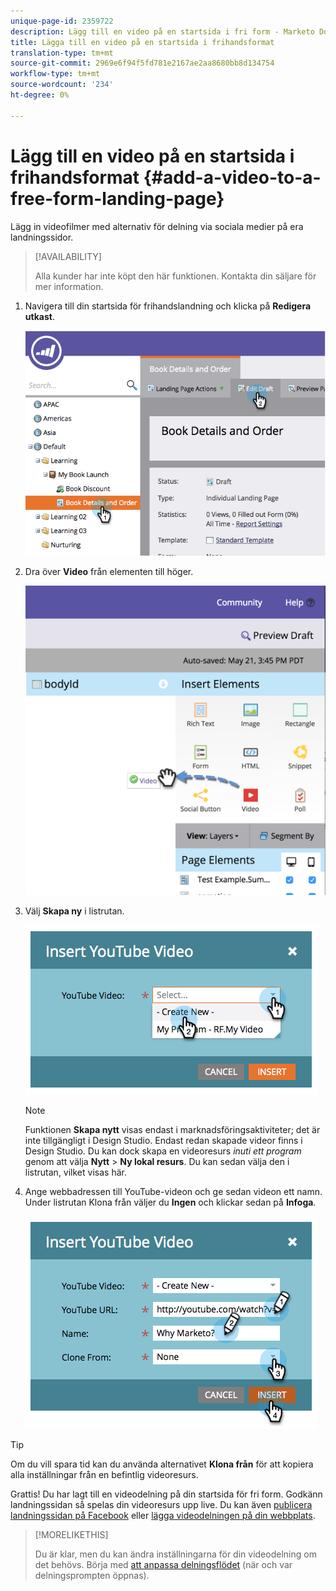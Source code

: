 ```yaml
---
unique-page-id: 2359722
description: Lägg till en video på en startsida i fri form - Marketo Docs - Produktdokumentation
title: Lägga till en video på en startsida i frihandsformat
translation-type: tm+mt
source-git-commit: 2969e6f94f5fd781e2167ae2aa8680bb8d134754
workflow-type: tm+mt
source-wordcount: '234'
ht-degree: 0%

---
```



# Lägg till en video på en startsida i frihandsformat {#add-a-video-to-a-free-form-landing-page}

Lägg in videofilmer med alternativ för delning via sociala medier på era landningssidor.

>[!AVAILABILITY]
>
>Alla kunder har inte köpt den här funktionen. Kontakta din säljare för mer information.

1. Navigera till din startsida för frihandslandning och klicka på **Redigera utkast**.

   ![](assets/image2014-9-17-11-3a28-3a51.png)

1. Dra över **Video** från elementen till höger.

   ![](assets/image2015-5-21-15-3a46-3a34.png)

1. Välj **Skapa ny** i listrutan.

   ![](assets/image2014-9-17-11-3a29-3a8.png)

   >[!NOTE]
   >
   >Funktionen **Skapa nytt** visas endast i marknadsföringsaktiviteter; det är inte tillgängligt i Design Studio. Endast redan skapade videor finns i Design Studio. Du kan dock skapa en videoresurs _inuti ett program_ genom att välja **Nytt** > **Ny lokal resurs**. Du kan sedan välja den i listrutan, vilket visas här.

1. Ange webbadressen till YouTube-videon och ge sedan videon ett namn. Under listrutan Klona från väljer du **Ingen** och klickar sedan på **Infoga**.

   ![](assets/image2014-9-17-11-3a29-3a15.png)

>[!TIP]
>
>Om du vill spara tid kan du använda alternativet **Klona från** för att kopiera alla inställningar från en befintlig videoresurs.

Grattis! Du har lagt till en videodelning på din startsida för fri form. Godkänn landningssidan så spelas din videoresurs upp live. Du kan även [publicera landningssidan på Facebook](/help/marketo/product-docs/demand-generation/facebook/publish-landing-pages-to-facebook.md) eller [lägga videodelningen på din webbplats](/help/marketo/product-docs/demand-generation/social/social-functions/deploy-social-on-your-website.md).

>[!MORELIKETHIS]
>
>Du är klar, men du kan ändra inställningarna för din videodelning om det behövs. Börja med [att anpassa delningsflödet](/help/marketo/product-docs/demand-generation/social/configuring-social-actions/customize-video-share-flow.md) (när och var delningsprompten öppnas).

